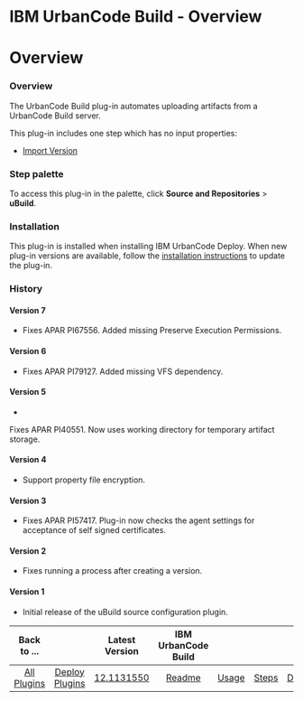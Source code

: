 
IBM UrbanCode Build - Overview
==============================

# Overview



### Overview




 


The UrbanCode Build plug-in automates uploading artifacts from a UrbanCode Build server.


This 
plug-in includes one step which has no input properties:


* [Import Version](#import_version)



### Step palette


To 
access this plug-in in the palette, click **Source and Repositories** > **uBuild**.


### Installation


This plug-in is
 installed when installing IBM UrbanCode Deploy. When new plug-in versions are available, follow the [installation 
instructions](https://www.urbancode.com/resource/installing-plug-ins-in-urbancode-products/ "Installing plug-ins in 
UrbanCode Deploy") to update the plug-in. 


### History


#### Version 7


* Fixes APAR PI67556. Added missing Preserve
 Execution Permissions.


#### Version 6


* Fixes APAR PI79127. Added missing VFS dependency.


#### Version 5


* 
Fixes APAR PI40551. Now uses working directory for temporary artifact storage.


#### Version 4


* Support property 
file encryption.


#### Version 3


* Fixes APAR PI57417. Plug-in now checks the agent settings for acceptance of self 
signed certificates.


#### Version 2


* Fixes running a process after creating a version.


#### Version 1


* Initial
 release of the uBuild source configuration plugin.


|Back to ...||Latest Version|IBM UrbanCode Build ||||
| :---: | :---: | :---: | :---: | :---: | :---: | :---: |
|[All Plugins](../../index.md)|[Deploy Plugins](../README.md)|[12.1131550]()|[Readme](README.md)|[Usage](usage.md)|[Steps](steps.md)|[Downloads](downloads.md)|
